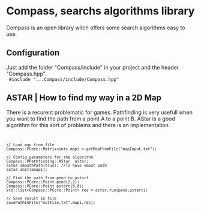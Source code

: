 <h1>Compass, searchs algorithms library </h1>
Compass is an open library witch offers some search algorithms easy to use.

<h2>Configuration</h2>

Just add the folder "Compass/include" in your project and the header "Compass.hpp".<br>
<code> #include "...Compass/include/Compass.hpp" </code>

<h2>ASTAR | How to find my way in a 2D Map</h2>

There is a recurent problematic for games. Pathfinding is very usefull when you want to find the path from a point A to a point B. AStar is a good algorithm for this sort of problems and there is an implementation.
<br>
<code>

    // Load map from file 
    Compass::PCore::Matrix<int> mapi = getMapFromFile("mapInput.txt");
    
    // Config parameters for the algorithm 
    Compass::PPathfinding::AStar  astar;
    astar.smoothPath(true); //To have smoot path
    astar.init(&mapi);

    // Find the path from pend to pstart
    Compass::PCore::Point pend(2,2);
    Compass::PCore::Point pstart(8,8);
    std::list<Compass::PCore::Point> res = astar.run(pend,pstart);

    // Save result in file 
    savePathInFile("outFile.txt",mapi,res);
</code>



